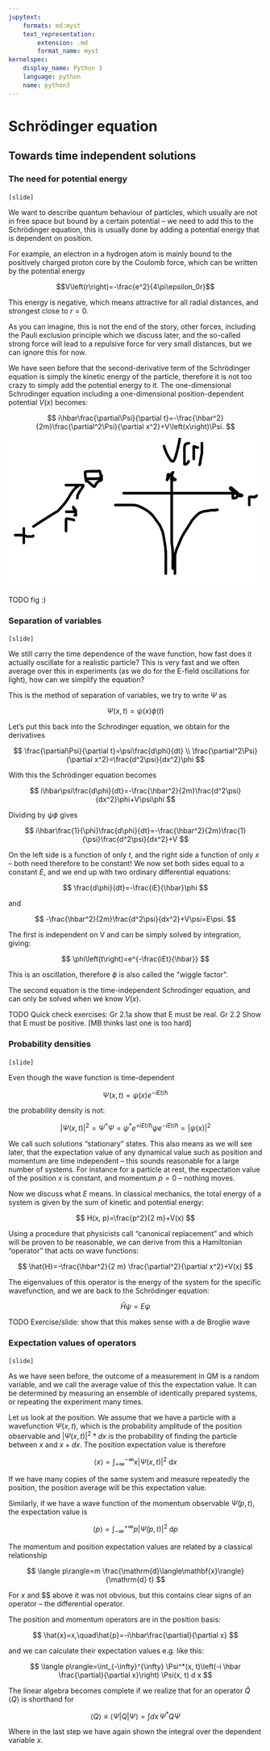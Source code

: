 ```yaml
---
jupytext:
    formats: md:myst
    text_representation:
        extension: .md
        format_name: myst
kernelspec:
    display_name: Python 3
    language: python
    name: python3
---
```


# Schrödinger equation

## Towards time independent solutions

### The need for potential energy 

`[slide]`
<!-- [Ph2.2] -->
We want to describe quantum behaviour of particles, which usually are not in free space but bound by a certain potential – we need to add this to the Schrödinger equation, this is usually done by adding a potential energy that is dependent on position. 

For example, an electron in a hydrogen atom is mainly bound to the positively charged proton core by the Coulomb force, which can be written by the potential energy 

$$V\left(r\right)=-\frac{e^2}{4\pi\epsilon_0r}$$

This energy is negative, which means attractive for all radial distances, and strongest close to $r=0$. 

As you can imagine, this is not the end of the story, other forces, including the Pauli exclusion principle which we discuss later, and the so-called strong force will lead to a repulsive force for very small distances, but we can ignore this for now. 

We have seen before that the second-derivative term of the Schrödinger equation is simply the kinetic energy of the particle, therefore it is not too crazy to simply add the potential energy to it. The one-dimensional Schrodinger equation including a one-dimensional position-dependent potential $V(x)$ becomes: 

$$
i\hbar\frac{\partial\Psi}{\partial t}=-\frac{\hbar^2}{2m}\frac{\partial^2\Psi}{\partial x^2}+V\left(x\right)\Psi. 
$$

![atomic-emission-lines](figures/schroedinger/coulomb-potential.png)

TODO fig :)

### Separation of variables

`[slide]`
<!-- Gr 2.1. -->

We still carry the time dependence of the wave function, how fast does it actually oscillate for a realistic particle? This is very fast and we often average over this in experiments (as we do for the E-field oscillations for light), how can we simplify the equation?

This is the method of separation of variables, we try to write $\Psi$ as 

$$
\Psi\left(x,t\right)=\psi(x)\phi(t)
$$

Let’s put this back into the Schrodinger equation, we obtain for the derivatives 

$$
\frac{\partial\Psi}{\partial t}=\psi\frac{d\phi}{dt}
\\
\frac{\partial^2\Psi}{\partial x^2}=\frac{d^2\psi}{dx^2}\phi
$$

With this the Schrödinger equation becomes 

$$
i\hbar\psi\frac{d\phi}{dt}=-\frac{\hbar^2}{2m}\frac{d^2\psi}{dx^2}\phi+V\psi\phi
$$

Dividing by $\psi\phi$ gives

$$
i\hbar\frac{1}{\phi}\frac{d\phi}{dt}=-\frac{\hbar^2}{2m}\frac{1}{\psi}\frac{d^2\psi}{dx^2}+V
$$

On the left side is a function of only $t$, and the right side a function of only $x$ – both need therefore to be constant! We now set both sides equal to a constant $E$, and we end up with two ordinary differential equations: 

$$
\frac{d\phi}{dt}=-\frac{iE}{\hbar}\phi
$$

and 

$$
-\frac{\hbar^2}{2m}\frac{d^2\psi}{dx^2}+V\psi=E\psi.
$$

The first is independent on V and can be simply solved by integration, giving: 

$$
\phi\left(t\right)=e^{-\frac{iEt}{\hbar}}
$$

This is an oscillation, therefore $\phi$ is also called the "wiggle factor".

The second equation is the time-independent Schrodinger equation, and can only be solved when we know $V(x)$.

TODO Quick check exercises: Gr 2.1a show that E must be real. Gr 2.2 Show that E must be positive.  [MB thinks last one is too hard]

### Probability densities

`[slide]`

Even though the wave function is time-dependent

$$
\Psi\left(x,t\right)=\psi\left(x\right)e^{-iEt/\hbar}
$$

the probability density is not: 

$$
\left|\Psi\left(x,t\right)\right|^2=\Psi^\ast\Psi=\psi^\ast e^{+iEt/\hbar}\psi e^{-iEt/\hbar}=\left|\psi\left(x\right)\right|^2
$$

We call such solutions “stationary” states. This also means as we will see later, that the expectation value of any dynamical value such as position and momentum are time independent – this sounds reasonable for a large number of systems. For instance for a particle at rest, the expectation value of the position $x$ is constant, and momentum $p=0$ – nothing moves.

<!-- [G eq. 2.10] -->
Now we discuss what $E$ means. In classical mechanics, the total energy of a system is given by the sum of kinetic and potential energy:

$$
H(x, p)=\frac{p^2}{2 m}+V(x)
$$

Using a procedure that physicists call “canonical replacement” and which will be proven to be reasonable, we can derive from this a Hamiltonian “operator” that acts on wave functions:

$$
\hat{H}=-\frac{\hbar^2}{2 m} \frac{\partial^2}{\partial x^2}+V(x)
$$

The eigenvalues of this operator is the energy of the system for the specific wavefunction, and we are back to the Schrödinger equation:

$$
\hat{H} \psi=E \psi
$$

TODO Exercise/slide: show that this makes sense with a de Broglie wave

### Expectation values of operators

`[slide]`
<!-- Ph3.5.  -->
As we have seen before, the outcome of a measurement in QM is a random variable, and we call the average value of this the expectation value. It can be determined by measuring an ensemble of identically prepared systems, or repeating the experiment many times.

Let us look at the position. We assume that we have a particle with a wavefunction $\Psi(x,t)$, which is the probability amplitude of the position observable and $|\Psi(x,t)|^2*dx$ is the probability of finding the particle between $x$ and $x+dx$. The position expectation value is therefore

$$
\langle x\rangle=\int_{+\infty}^{-\infty} x|\Psi(x, t)|^2 \mathrm{~d} x
$$

If we have many copies of the same system and measure repeatedly the position, the position average will be this expectation value.

Similarly, if we have a wave function of the momentum observable $\tilde{\Psi}(p, t)$, the expectation value is

$$
\langle p\rangle=\int_{-\infty}^{+\infty} p|\tilde{\Psi}(p, t)|^2 \mathrm{~d} p
$$

The momentum and position expectation values are related by a classical relationship

$$
\langle p\rangle=m \frac{\mathrm{d}\langle\mathbf{x}\rangle}{\mathrm{d} t}
$$

For $x$ and $$ above it was not obvious, but this contains clear signs of an operator – the differential operator. 

The position and momentum operators are in the position basis: 

$$
\hat{x}=x,\quad\hat{p}=-i\hbar\frac{\partial}{\partial x}
$$

and we can calculate their expectation values e.g. like this: 

$$
\langle p\rangle=\int_{-\infty}^{\infty} \Psi^*(x, t)\left(-i \hbar \frac{\partial}{\partial x}\right) \Psi(x, t) d x
$$

The linear algebra becomes complete if we realize that for an operator $\hat{Q}$ $\langle Q\rangle$ is shorthand for 

$$
\langle Q\rangle \equiv \langle\Psi|Q|\Psi\rangle = \int dx\,\Psi^\ast Q \Psi
$$

Where in the last step we have again shown the integral over the dependent variable $x$.



